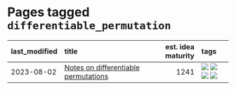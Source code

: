 # Pages tagged `differentiable_permutation`

|last_modified|title|est. idea maturity|tags
|:---|:---|---:|:---|
|2023-08-02|[Notes on differentiable permutations](../differentiable_permutations.md)|1241|[![](https://img.shields.io/badge/tag-differentiable_permutation-5fba1d)](../tags/differentiable_permutation.md) [![](https://img.shields.io/badge/tag-experimental-4db4d2)](../tags/experimental.md) [![](https://img.shields.io/badge/tag-interpretability-587798)](../tags/interpretability.md) [![](https://img.shields.io/badge/tag-regularization-2c91b4)](../tags/regularization.md)|